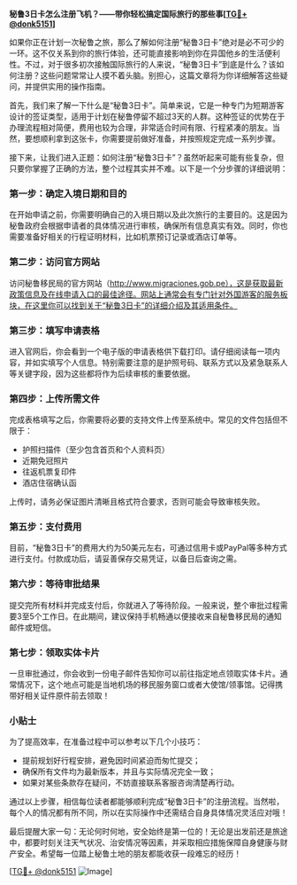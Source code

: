 **秘鲁3日卡怎么注册飞机？——带你轻松搞定国际旅行的那些事[[TG💪+ @donk5151](https://t.me/s/donk5151)]**

如果你正在计划一次秘鲁之旅，那么了解如何注册“秘鲁3日卡”绝对是必不可少的一环。这不仅关系到你的旅行体验，还可能直接影响到你在异国他乡的生活便利性。不过，对于很多初次接触国际旅行的人来说，“秘鲁3日卡”到底是什么？该如何注册？这些问题常常让人摸不着头脑。别担心，这篇文章将为你详细解答这些疑问，并提供实用的操作指南。

首先，我们来了解一下什么是“秘鲁3日卡”。简单来说，它是一种专门为短期游客设计的签证类型，适用于计划在秘鲁停留不超过3天的人群。这种签证的优势在于办理流程相对简便，费用也较为合理，非常适合时间有限、行程紧凑的朋友。当然，要想顺利拿到这张卡，你需要提前做好准备，并按照规定完成一系列步骤。

接下来，让我们进入正题：如何注册“秘鲁3日卡”？虽然听起来可能有些复杂，但只要你掌握了正确的方法，整个过程其实并不难。以下是一个分步骤的详细说明：

### 第一步：确定入境日期和目的
在开始申请之前，你需要明确自己的入境日期以及此次旅行的主要目的。这是因为秘鲁政府会根据申请者的具体情况进行审核，确保所有信息真实有效。同时，你也需要准备好相关的行程证明材料，比如机票预订记录或酒店订单等。

### 第二步：访问官方网站
访问秘鲁移民局的官方网站（http://www.migraciones.gob.pe），这是获取最新政策信息及在线申请入口的最佳途径。网站上通常会有专门针对外国游客的服务板块，在这里你可以找到关于“秘鲁3日卡”的详细介绍及其适用条件。

### 第三步：填写申请表格
进入官网后，你会看到一个电子版的申请表格供下载打印。请仔细阅读每一项内容，并如实填写个人信息。特别需要注意的是护照号码、联系方式以及紧急联系人等关键字段，因为这些都将作为后续审核的重要依据。

### 第四步：上传所需文件
完成表格填写之后，你需要将必要的支持文件上传至系统中。常见的文件包括但不限于：
- 护照扫描件（至少包含首页和个人资料页）
- 近期免冠照片
- 往返机票复印件
- 酒店住宿确认函

上传时，请务必保证图片清晰且格式符合要求，否则可能会导致审核失败。

### 第五步：支付费用
目前，“秘鲁3日卡”的费用大约为50美元左右，可通过信用卡或PayPal等多种方式进行支付。付款成功后，请妥善保存交易凭证，以备日后查询之需。

### 第六步：等待审批结果
提交完所有材料并完成支付后，你就进入了等待阶段。一般来说，整个审批过程需要3至5个工作日。在此期间，建议保持手机畅通以便接收来自秘鲁移民局的通知邮件或短信。

### 第七步：领取实体卡片
一旦审批通过，你会收到一份电子邮件告知你可以前往指定地点领取实体卡片。通常情况下，这个地点可能是当地机场的移民服务窗口或者大使馆/领事馆。记得携带好相关证件原件前去领取！

### 小贴士
为了提高效率，在准备过程中可以参考以下几个小技巧：
- 提前规划好行程安排，避免因时间紧迫而匆忙提交；
- 确保所有文件均为最新版本，并且与实际情况完全一致；
- 如果对某些条款存在疑问，不妨直接联系客服咨询清楚再行动。

通过以上步骤，相信每位读者都能够顺利完成“秘鲁3日卡”的注册流程。当然啦，每个人的情况都有所不同，所以在实际操作中还需结合自身具体情况灵活应对哦！

最后提醒大家一句：无论何时何地，安全始终是第一位的！无论是出发前还是旅途中，都要时刻关注天气状况、治安情况等因素，并采取相应措施保障自身健康与财产安全。希望每一位踏上秘鲁土地的朋友都能收获一段难忘的经历！

[[TG💪+ @donk5151](https://t.me/s/donk5151) ![Image](https://i.postimg.cc/rwNCRYN7/Snipaste-2025-04-30-17-27-05.png)]